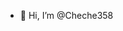 - 👋 Hi, I’m @Cheche358

<!---
Cheche358/Cheche358 is a ✨ special ✨ repository because its `README.md` (this file) appears on your GitHub profile.
You can click the Preview link to take a look at your changes.
--->
